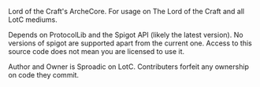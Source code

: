 Lord of the Craft's ArcheCore. For usage on The Lord of the Craft and all LotC mediums.

Depends on ProtocolLib and the Spigot API (likely the latest version). No versions of spigot are supported apart from the current one. Access to this source code does not mean you are licensed to use it.

Author and Owner is Sproadic on LotC. Contributers forfeit any ownership on code they commit.
